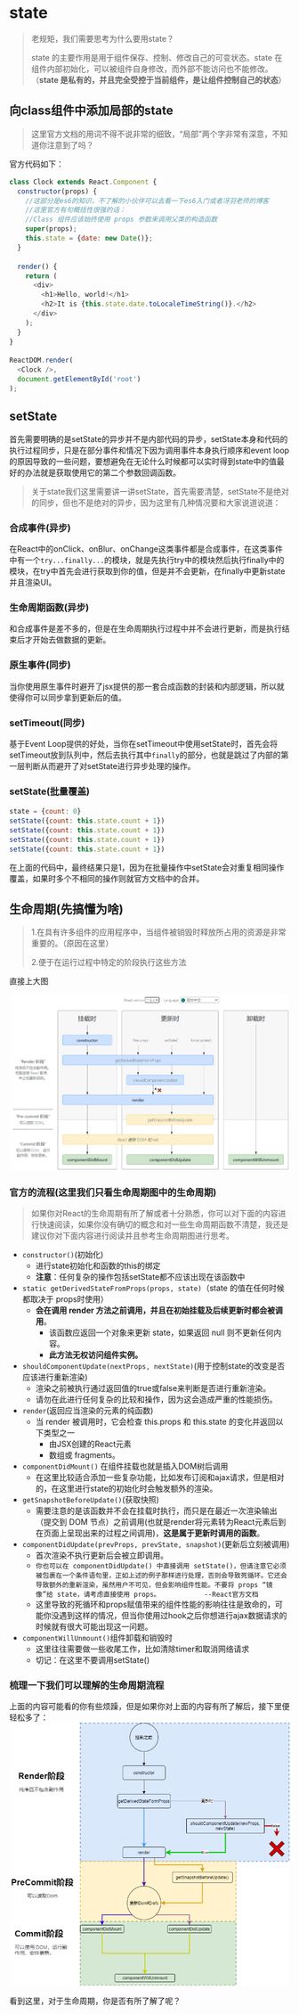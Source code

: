 # state

> 老规矩，我们需要思考为什么要用state？
> 
> state 的主要作用是用于组件保存、控制、修改自己的可变状态。state 在组件内部初始化，可以被组件自身修改，而外部不能访问也不能修改。（**state 是私有的，并且完全受控于当前组件，是让组件控制自己的状态**）

## 向class组件中添加**局部**的state

> 这里官方文档的用词不得不说非常的细致，“局部”两个字非常有深意，不知道你注意到了吗？

官方代码如下：

```javascript
class Clock extends React.Component {
  constructor(props) {
    //这部分是es6的知识，不了解的小伙伴可以去看一下es6入门或者冴羽老师的博客
    //这里官方有句概括性很强的话：
    //Class 组件应该始终使用 props 参数来调用父类的构造函数
    super(props);
    this.state = {date: new Date()};
  }

  render() {
    return (
      <div>
        <h1>Hello, world!</h1>
        <h2>It is {this.state.date.toLocaleTimeString()}.</h2>
      </div>
    );
  }
}

ReactDOM.render(
  <Clock />,
  document.getElementById('root')
);
```

## setState

首先需要明确的是setState的异步并不是内部代码的异步，setState本身和代码的执行过程同步，只是在部分事件和情况下因为调用事件本身执行顺序和event loop的原因导致的一些问题，要想避免在无论什么时候都可以实时得到state中的值最好的办法就是获取使用它的第二个参数回调函数。

> 关于state我们这里需要讲一讲setState，首先需要清楚，setState不是绝对的同步，但也不是绝对的异步，因为这里有几种情况要和大家说道说道：

### 合成事件(异步)

在React中的onClick、onBlur、onChange这类事件都是合成事件，在这类事件中有一个`try...finally...`的模块，就是先执行try中的模块然后执行finally中的模块，在try中首先会进行获取到你的值，但是并不会更新，在finally中更新state并且渲染UI。

### 生命周期函数(异步)

和合成事件是差不多的，但是在生命周期执行过程中并不会进行更新，而是执行结束后才开始去做数据的更新。

### 原生事件(同步)

当你使用原生事件时避开了jsx提供的那一套合成函数的封装和内部逻辑，所以就使得你可以同步拿到更新后的值。

### setTimeout(同步)

基于Event Loop提供的好处，当你在setTimeout中使用setState时，首先会将setTimeout放到队列中，然后去执行其中`finally`的部分，也就是跳过了内部的第一层判断从而避开了对setState进行异步处理的操作。

### setState(批量覆盖)

```javascript
state = {count: 0}
setState({count: this.state.count + 1})
setState({count: this.state.count + 1})
setState({count: this.state.count + 1})
setState({count: this.state.count + 1})
```

在上面的代码中，最终结果只是1，因为在批量操作中setState会对重复相同操作覆盖，如果时多个不相同的操作则就官方文档中的合并。
## 生命周期(先搞懂为啥)

> 1.在具有许多组件的应用程序中，当组件被销毁时释放所占用的资源是非常重要的。（原因在这里）
> 
> 2.便于在运行过程中特定的阶段执行这些方法

直接上大图

![生命周期图](../../public/img/Lifecycle.png)

### 官方的流程(这里我们只看生命周期图中的生命周期)

> 如果你对React的生命周期有所了解或者十分熟悉，你可以对下面的内容进行快速阅读，如果你没有确切的概念和对一些生命周期函数不清楚，我还是建议你对下面内容进行阅读并且参考生命周期图进行思考。

- `constructor()`(初始化)
  - 进行state初始化和函数的this的绑定
  - **注意**：任何复杂的操作包括setState都不应该出现在该函数中
- `static getDerivedStateFromProps(props, state)`（state 的值在任何时候都取决于 props时使用）
  - **会在调用 render 方法之前调用，并且在初始挂载及后续更新时都会被调用**。
    - 该函数应返回一个对象来更新 state，如果返回 null 则不更新任何内容。
    - **此方法无权访问组件实例。**
- `shouldComponentUpdate(nextProps, nextState)`(用于控制state的改变是否应该进行重新渲染)
  - 渲染之前被执行通过返回值的true或false来判断是否进行重新渲染。
  - 请勿在此进行任何复杂的比较和操作，因为这会造成严重的性能损伤。
- `render`(返回应当渲染的元素的纯函数)
  - 当 render 被调用时，它会检查 this.props 和 this.state 的变化并返回以下类型之一
    - 由JSX创建的React元素
    - 数组或 fragments。
- `componentDidMount()` 在组件挂载也就是插入DOM树后调用
  - 在这里比较适合添加一些复杂功能，比如发布订阅和ajax请求，但是相对的，在这里进行state的初始化时会触发额外的渲染。
- `getSnapshotBeforeUpdate()`(获取快照)
  - 需要注意的是该函数并不会在挂载时执行，而只是在最近一次渲染输出（提交到 DOM 节点）之前调用(也就是render将元素转为React元素后到在页面上呈现出来的过程之间调用)，**这是属于更新时调用的函数**。
- `componentDidUpdate(prevProps, prevState, snapshot)`(更新后立刻被调用)
  - 首次渲染不执行更新后会被立即调用。
  - `你也可以在 componentDidUpdate() 中直接调用 setState()，但请注意它必须被包裹在一个条件语句里，正如上述的例子那样进行处理，否则会导致死循环。它还会导致额外的重新渲染，虽然用户不可见，但会影响组件性能。不要将 props “镜像”给 state，请考虑直接使用 props。           --React官方文档`
  - 这里导致的死循环和props赋值带来的组件性能的影响往往是致命的，可能你没遇到这样的情况，但当你使用过hook之后你想进行ajax数据请求的时候就有很大可能出现这一问题。
- `componentWillUnmount()`组件卸载和销毁时
  - 这里往往需要做一些收尾工作，比如清除timer和取消网络请求
  - 切记：在这里不要调用setState()

### 梳理一下我们可以理解的生命周期流程

上面的内容可能看的你有些烦躁，但是如果你对上面的内容有所了解后，接下里便轻松多了：
![生命周期图](./lifeCycle.png)

看到这里，对于生命周期，你是否有所了解了呢？
